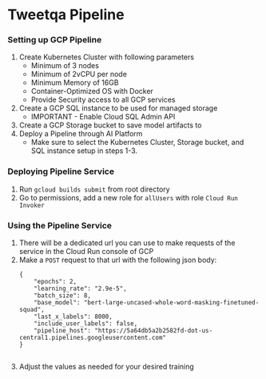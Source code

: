 # Tweetqa Pipeline
### Setting up GCP Pipeline
1. Create Kubernetes Cluster with following parameters
    * Minimum of 3 nodes
    * Minimum of 2vCPU per node
    * Minimum Memory of 16GB
    * Container-Optimized OS with Docker
    * Provide Security access to all GCP services
2. Create a GCP SQL instance to be used for managed storage
    * IMPORTANT - Enable Cloud SQL Admin API
3. Create a GCP Storage bucket to save model artifacts to
4. Deploy a Pipeline through AI Platform
    * Make sure to select the Kubernetes Cluster, Storage bucket, and SQL instance setup in steps 1-3.
 
 ### Deploying Pipeline Service
 1. Run `gcloud builds submit` from root directory
 2. Go to permissions, add a new role for `allUsers` with role `Cloud Run Invoker`
 
 
 ### Using the Pipeline Service
 1. There will be a dedicated url you can use to make requests of the service in the Cloud Run console of GCP
 2. Make a `POST` request to that url with the following json body:
    ```
    {
        "epochs": 2,
        "learning_rate": "2.9e-5",
        "batch_size": 8,
        "base_model": "bert-large-uncased-whole-word-masking-finetuned-squad",
        "last_x_labels": 8000,
        "include_user_labels": false,
        "pipeline_host": "https://5a64db5a2b2582fd-dot-us-central1.pipelines.googleusercontent.com"
    }
    

3. Adjust the values as needed for your desired training